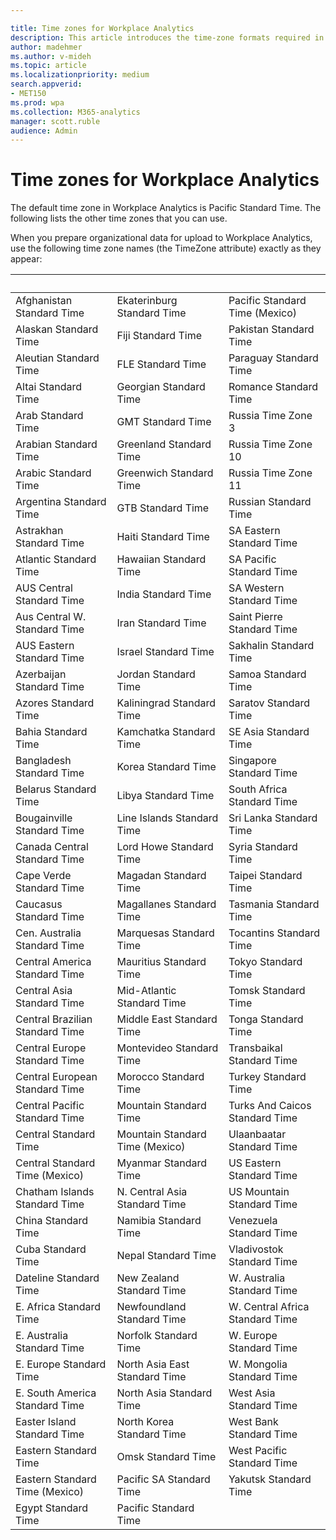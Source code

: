 ```yaml
---

title: Time zones for Workplace Analytics
description: This article introduces the time-zone formats required in Workplace Analytics
author: madehmer
ms.author: v-mideh
ms.topic: article
ms.localizationpriority: medium 
search.appverid:
- MET150
ms.prod: wpa
ms.collection: M365-analytics
manager: scott.ruble
audience: Admin
---
```


# Time zones for Workplace Analytics

The default time zone in Workplace Analytics is Pacific Standard Time. The following lists the other time zones that you can  use.

When you prepare organizational data for upload to Workplace Analytics, use the following time zone names (the TimeZone attribute) exactly as they appear:

| &nbsp; | &nbsp; | &nbsp; |
| ------ | ------ | ------ |
|Afghanistan Standard Time| Ekaterinburg Standard Time|Pacific Standard Time (Mexico)|
|Alaskan Standard Time| Fiji Standard Time|Pakistan Standard Time|
|Aleutian Standard Time|FLE Standard Time|Paraguay Standard Time|
|Altai Standard Time|Georgian Standard Time|Romance Standard Time|
|Arab Standard Time|GMT Standard Time|Russia Time Zone 3|
|Arabian Standard Time|Greenland Standard Time|Russia Time Zone 10|
|Arabic Standard Time|Greenwich Standard Time|Russia Time Zone 11|
|Argentina Standard Time|GTB Standard Time|Russian Standard Time|
|Astrakhan Standard Time|Haiti Standard Time|SA Eastern Standard Time|
|Atlantic Standard Time|Hawaiian Standard Time|SA Pacific Standard Time|
|AUS Central Standard Time|India Standard Time|SA Western Standard Time|
|Aus Central W. Standard Time|Iran Standard Time|Saint Pierre Standard Time|
|AUS Eastern Standard Time|Israel Standard Time|Sakhalin Standard Time|
|Azerbaijan Standard Time|Jordan Standard Time|Samoa Standard Time|
|Azores Standard Time|Kaliningrad Standard Time|Saratov Standard Time|
|Bahia Standard Time|Kamchatka Standard Time|SE Asia Standard Time|
|Bangladesh Standard Time|Korea Standard Time|Singapore Standard Time|
|Belarus Standard Time|Libya Standard Time|South Africa Standard Time|
|Bougainville Standard Time|Line Islands Standard Time|Sri Lanka Standard Time|
|Canada Central Standard Time|Lord Howe Standard Time|Syria Standard Time|
|Cape Verde Standard Time| Magadan Standard Time|Taipei Standard Time|
|Caucasus Standard Time|Magallanes Standard Time|Tasmania Standard Time|
|Cen. Australia Standard Time|Marquesas Standard Time|Tocantins Standard Time|
|Central America Standard Time|Mauritius Standard Time|Tokyo Standard Time|
|Central Asia Standard Time|Mid-Atlantic Standard Time|Tomsk Standard Time|
|Central Brazilian Standard Time|Middle East Standard Time|Tonga Standard Time|
|Central Europe Standard Time|Montevideo Standard Time|Transbaikal Standard Time|
|Central European Standard Time|Morocco Standard Time|Turkey Standard Time|
|Central Pacific Standard Time|Mountain Standard Time|Turks And Caicos Standard Time|
|Central Standard Time | Mountain Standard Time (Mexico)|Ulaanbaatar Standard Time|
|Central Standard Time (Mexico)|Myanmar Standard Time|US Eastern Standard Time|
|Chatham Islands Standard Time|N. Central Asia Standard Time|US Mountain Standard Time|
|China Standard Time|Namibia Standard Time|Venezuela Standard Time|
|Cuba Standard Time|Nepal Standard Time|Vladivostok Standard Time|
|Dateline Standard Time|New Zealand Standard Time|W. Australia Standard Time|
|E. Africa Standard Time|Newfoundland Standard Time|W. Central Africa Standard Time|
|E. Australia Standard Time|Norfolk Standard Time|W. Europe Standard Time|
|E. Europe Standard Time|North Asia East Standard Time|W. Mongolia Standard Time|
|E. South America Standard Time|North Asia Standard Time|West Asia Standard Time|
|Easter Island Standard Time|North Korea Standard Time|West Bank Standard Time|
|Eastern Standard Time| Omsk Standard Time| West Pacific Standard Time|
|Eastern Standard Time (Mexico)|Pacific SA Standard Time|Yakutsk Standard Time|
|Egypt Standard Time|Pacific Standard Time||
